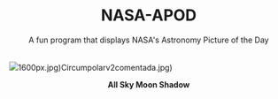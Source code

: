 <div align="center">
  <h1>
    NASA-APOD
  </h1>
</div>
  
<div align="center">
  A fun program that displays NASA's Astronomy Picture of the Day
</div>

<br>

![](https://apod.nasa.gov/apod/image/2404/20240408h14.jpg)1600px.jpg)Circumpolarv2comentada.jpg)

<p align = "center">
  <b>All Sky Moon Shadow</b>
</p>

